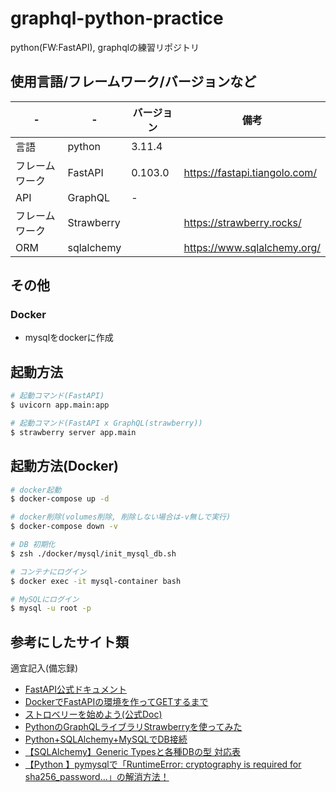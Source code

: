 # graphql-python-practice
python(FW:FastAPI), graphqlの練習リポジトリ

## 使用言語/フレームワーク/バージョンなど
| -              | -          | バージョン | 備考                          | 
| -------------- | ---------- | ---------- | ----------------------------- | 
| 言語            | python     | 3.11.4     |                               | 
| フレームワーク    | FastAPI    | 0.103.0    | https://fastapi.tiangolo.com/ | 
| API            | GraphQL    | -          |                               | 
| フレームワーク    | Strawberry |            | https://strawberry.rocks/     | 
| ORM            | sqlalchemy |            | https://www.sqlalchemy.org/   | 


## その他
### Docker
- mysqlをdockerに作成


## 起動方法
```bash
# 起動コマンド(FastAPI)
$ uvicorn app.main:app

# 起動コマンド(FastAPI x GraphQL(strawberry))
$ strawberry server app.main
```

## 起動方法(Docker)
```bash
# docker起動
$ docker-compose up -d

# docker削除(volumes削除, 削除しない場合は-v無しで実行)
$ docker-compose down -v

# DB 初期化
$ zsh ./docker/mysql/init_mysql_db.sh

# コンテナにログイン
$ docker exec -it mysql-container bash

# MySQLにログイン
$ mysql -u root -p

```

## 参考にしたサイト類
適宜記入(備忘録)

- [FastAPI公式ドキュメント](https://fastapi.tiangolo.com/ja/)
- [DockerでFastAPIの環境を作ってGETするまで](https://zenn.dev/satonopan/articles/c4e6d55a64da0c)
- [ストロベリーを始めよう(公式Doc)](https://strawberry.rocks/docs)
- [PythonのGraphQLライブラリStrawberryを使ってみた](https://qiita.com/nttpc-aiyo/items/bb946b864e67c2da9a53)
- [Python+SQLAlchemy+MySQLでDB接続](https://financial-it-engineer.hatenablog.com/entry/20170112/1484220341)
- [【SQLAlchemy】Generic Typesと各種DBの型 対応表
](https://zenn.dev/re24_1986/articles/8520ac3f9a0187)
- [【Python 】pymysqlで「RuntimeError: cryptography is required for sha256_password...」の解消方法！](https://akizora.tech/pymysql-cryptography-required-4236)